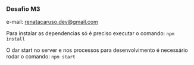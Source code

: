 ###  Desafio M3  ###

e-mail: renatacaruso.dev@gmail.com

Para instalar as dependencias só é preciso executar o comando: `npm install`

O dar start no server e nos processos para desenvolvimento é necessário rodar o comando: `npm start `
